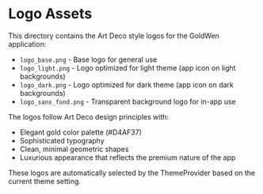 # Logo Assets

This directory contains the Art Deco style logos for the GoldWen application:

- `logo_base.png` - Base logo for general use
- `logo_light.png` - Logo optimized for light theme (app icon on light backgrounds)
- `logo_dark.png` - Logo optimized for dark theme (app icon on dark backgrounds)  
- `logo_sans_fond.png` - Transparent background logo for in-app use

The logos follow Art Deco design principles with:
- Elegant gold color palette (#D4AF37)
- Sophisticated typography
- Clean, minimal geometric shapes
- Luxurious appearance that reflects the premium nature of the app

These logos are automatically selected by the ThemeProvider based on the current theme setting.